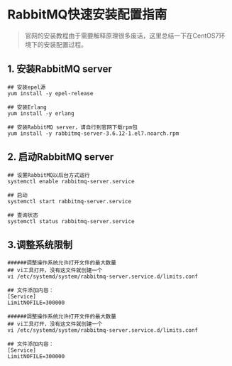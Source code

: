 # RabbitMQ快速安装配置指南

>官网的安装教程由于需要解释原理很多废话，这里总结一下在CentOS7环境下的安装配置过程。

## 1. 安装RabbitMQ server

~~~
## 安装epel源
yum install -y epel-release

## 安装Erlang
yum install -y erlang

## 安装RabbitMQ server，请自行到官网下载rpm包
yum install -y rabbitmq-server-3.6.12-1.el7.noarch.rpm
~~~

## 2. 启动RabbitMQ server
~~~
## 设置RabbitMQ以后台方式运行
systemctl enable rabbitmq-server.service

## 启动
systemctl start rabbitmq-server.service

## 查询状态
systemctl status rabbitmq-server.service
~~~

## 3.调整系统限制
~~~
######调整操作系统允许打开文件的最大数量
## vi工具打开，没有这文件就创建一个
vi /etc/systemd/system/rabbitmq-server.service.d/limits.conf

## 文件添加内容：
[Service]
LimitNOFILE=300000
~~~

~~~
######调整操作系统允许打开文件的最大数量
## vi工具打开，没有这文件就创建一个
vi /etc/systemd/system/rabbitmq-server.service.d/limits.conf

## 文件添加内容：
[Service]
LimitNOFILE=300000
~~~
